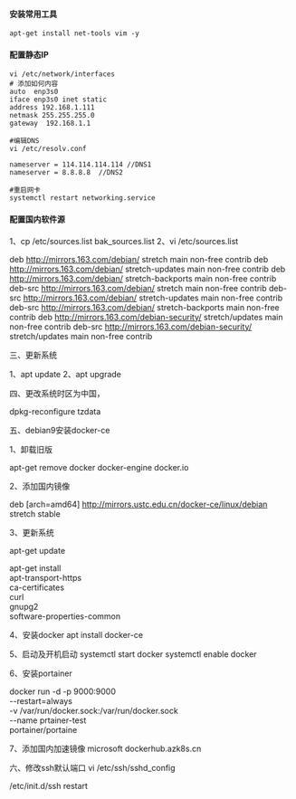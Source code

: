#### 安装常用工具

```
apt-get install net-tools vim -y
```

#### 配置静态IP

```
vi /etc/network/interfaces
# 添加如何内容
auto  enp3s0
iface enp3s0 inet static
address 192.168.1.111 
netmask 255.255.255.0
gateway  192.168.1.1

#编辑DNS
vi /etc/resolv.conf

nameserver = 114.114.114.114 //DNS1
nameserver = 8.8.8.8  //DNS2

#重启网卡
systemctl restart networking.service
```

#### 配置国内软件源

1、cp /etc/sources.list bak_sources.list
2、vi /etc/sources.list

deb http://mirrors.163.com/debian/ stretch main non-free contrib
deb http://mirrors.163.com/debian/ stretch-updates main non-free contrib
deb http://mirrors.163.com/debian/ stretch-backports main non-free contrib
deb-src http://mirrors.163.com/debian/ stretch main non-free contrib
deb-src http://mirrors.163.com/debian/ stretch-updates main non-free contrib
deb-src http://mirrors.163.com/debian/ stretch-backports main non-free contrib
deb http://mirrors.163.com/debian-security/ stretch/updates main non-free contrib
deb-src http://mirrors.163.com/debian-security/ stretch/updates main non-free contrib

三、更新系统

1、apt update
2、apt upgrade 

四、更改系统时区为中国，

dpkg-reconfigure tzdata

五、debian9安装docker-ce

1、卸载旧版

apt-get remove docker docker-engine docker.io

2、添加国内镜像

deb [arch=amd64] http://mirrors.ustc.edu.cn/docker-ce/linux/debian stretch stable

3、更新系统

apt-get update

apt-get install \
     apt-transport-https \
     ca-certificates \
     curl \
     gnupg2 \
     software-properties-common
	 
4、安装docker
apt install docker-ce

5、启动及开机启动
systemctl start docker
systemctl enable docker

6、安装portainer

docker run -d -p 9000:9000 \
    --restart=always \
    -v /var/run/docker.sock:/var/run/docker.sock \
    --name prtainer-test \
    portainer/portaine

7、添加国内加速镜像
microsoft
dockerhub.azk8s.cn
	 
六、修改ssh默认端口
vi /etc/ssh/sshd_config

/etc/init.d/ssh restart